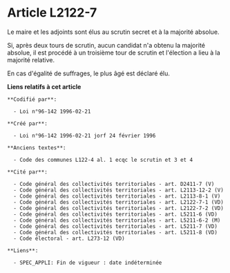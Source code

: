 # Article L2122-7

Le maire et les adjoints sont élus au scrutin secret et à la majorité absolue.

Si, après deux tours de scrutin, aucun candidat n'a obtenu la majorité absolue, il est procédé à un troisième tour de scrutin
et l'élection a lieu à la majorité relative.

En cas d'égalité de suffrages, le plus âgé est déclaré élu.

**Liens relatifs à cet article**

	**Codifié par**:

	  - Loi n°96-142 1996-02-21

	**Créé par**:

	  - Loi n°96-142 1996-02-21 jorf 24 février 1996

	**Anciens textes**:

	  - Code des communes L122-4 al. 1 ecqc le scrutin et 3 et 4

	**Cité par**:

	  - Code général des collectivités territoriales - art. D2411-7 (V)
	  - Code général des collectivités territoriales - art. L2113-12-2 (V)
	  - Code général des collectivités territoriales - art. L2113-8-1 (V)
	  - Code général des collectivités territoriales - art. L2122-7-1 (VD)
	  - Code général des collectivités territoriales - art. L2122-7-2 (VD)
	  - Code général des collectivités territoriales - art. L5211-6 (VD)
	  - Code général des collectivités territoriales - art. L5211-6-2 (M)
	  - Code général des collectivités territoriales - art. L5211-7 (VD)
	  - Code général des collectivités territoriales - art. L5211-8 (VD)
	  - Code électoral - art. L273-12 (VD)

	**Liens**:

	  - SPEC_APPLI: Fin de vigueur : date indéterminée
